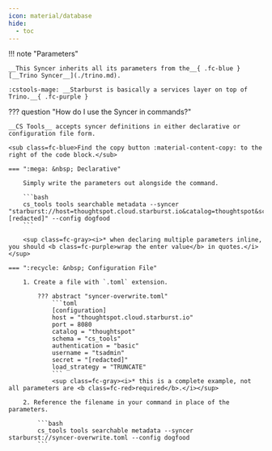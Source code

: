 ```yaml
---
icon: material/database
hide:
  - toc
---
```


!!! note "Parameters"

    __This Syncer inherits all its parameters from the__{ .fc-blue } [__Trino Syncer__](./trino.md).
    
    :cstools-mage: __Starburst is basically a services layer on top of Trino.__{ .fc-purple }


??? question "How do I use the Syncer in commands?"

    __CS Tools__ accepts syncer definitions in either declarative or configuration file form.

    <sub class=fc-blue>Find the copy button :material-content-copy: to the right of the code block.</sub>

    === ":mega: &nbsp; Declarative"

        Simply write the parameters out alongside the command.

        ```bash
        cs_tools tools searchable metadata --syncer "starburst://host=thoughtspot.cloud.starburst.io&catalog=thoughtspot&schema=cs_tools&authentication=basic&username=tsadmin&secret=[redacted]" --config dogfood
        ```

        <sup class=fc-gray><i>* when declaring multiple parameters inline, you should <b class=fc-purple>wrap the enter value</b> in quotes.</i></sup>

    === ":recycle: &nbsp; Configuration File"

        1. Create a file with `.toml` extension.

            ??? abstract "syncer-overwrite.toml"
                ```toml
                [configuration]
                host = "thoughtspot.cloud.starburst.io"
                port = 8080
                catalog = "thoughtspot"
                schema = "cs_tools"
                authentication = "basic"
                username = "tsadmin"
                secret = "[redacted]"
                load_strategy = "TRUNCATE"
                ```
                <sup class=fc-gray><i>* this is a complete example, not all parameters are <b class=fc-red>required</b>.</i></sup>

        2. Reference the filename in your command in place of the parameters.

            ```bash
            cs_tools tools searchable metadata --syncer starburst://syncer-overwrite.toml --config dogfood
            ```

[cs-tools-serverless]: ../../getting-started/#__tabbed_1_4
[syncer-manifest]: https://github.com/thoughtspot/cs_tools/blob/master/cs_tools/sync/starburst/MANIFEST.json